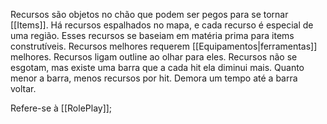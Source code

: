Recursos são objetos no chão que podem ser pegos para se tornar [[Items]]. Há recursos espalhados no mapa, e cada recurso é especial de uma região. Esses recursos se baseiam em matéria prima para items construtíveis. Recursos melhores requerem [[Equipamentos|ferramentas]] melhores. Recursos ligam outline ao olhar para eles. Recursos não se esgotam, mas existe uma barra que a cada hit ela diminui mais. Quanto menor a barra, menos recursos por hit. Demora um tempo até a barra voltar.

Refere-se à [[RolePlay]];